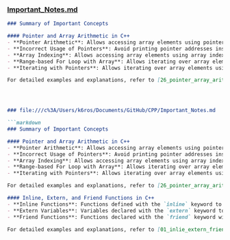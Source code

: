 
### [Important_Notes.md](http://_vscodecontentref_/#%7B%22uri%22%3A%7B%22%24mid%22%3A1%2C%22fsPath%22%3A%22c%3A%5C%5CUsers%5C%5Ck6ros%5C%5CDocuments%5C%5CGitHub%5C%5CCPP%5C%5CImportant_Notes.md%22%2C%22_sep%22%3A1%2C%22path%22%3A%22%2FC%3A%2FUsers%2Fk6ros%2FDocuments%2FGitHub%2FCPP%2FImportant_Notes.md%22%2C%22scheme%22%3A%22file%22%7D%7D)

```markdown
### Summary of Important Concepts

#### Pointer and Array Arithmetic in C++
- **Pointer Arithmetic**: Allows accessing array elements using pointer arithmetic.
- **Incorrect Usage of Pointers**: Avoid printing pointer addresses instead of values.
- **Array Indexing**: Allows accessing array elements using array indexing.
- **Range-based For Loop with Array**: Allows iterating over array elements using a range-based for loop.
- **Iterating with Pointers**: Allows iterating over array elements using pointers in a traditional for loop, but pointers cannot be directly used in range-based for loops.

For detailed examples and explanations, refer to [26_pointer_array_arithmetic.md](26_pointer_array_arithmetic.md).




### file:///c%3A/Users/k6ros/Documents/GitHub/CPP/Important_Notes.md

```markdown
### Summary of Important Concepts

#### Pointer and Array Arithmetic in C++
- **Pointer Arithmetic**: Allows accessing array elements using pointer arithmetic.
- **Incorrect Usage of Pointers**: Avoid printing pointer addresses instead of values.
- **Array Indexing**: Allows accessing array elements using array indexing.
- **Range-based For Loop with Array**: Allows iterating over array elements using a range-based for loop.
- **Iterating with Pointers**: Allows iterating over array elements using pointers in a traditional for loop, but pointers cannot be directly used in range-based for loops.

For detailed examples and explanations, refer to [26_pointer_array_arithmetic.md](26_pointer_array_arithmetic.md).

#### Inline, Extern, and Friend Functions in C++
- **Inline Functions**: Functions defined with the `inline` keyword to suggest to the compiler to insert the function's body where the function call is made.
- **Extern Variables**: Variables declared with the `extern` keyword to indicate that the variable is defined in another translation unit.
- **Friend Functions**: Functions declared with the `friend` keyword within a class to allow access to the class's private and protected members.

For detailed examples and explanations, refer to [01_inlie_extern_friend.md](01_inlie_extern_friend.md).